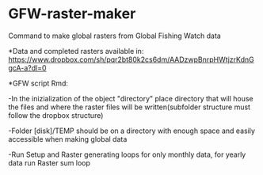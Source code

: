 # GFW-raster-maker
Command to make global rasters from Global Fishing Watch data

*Data and completed rasters available in: https://www.dropbox.com/sh/pqr2bt80k2cs6dm/AADzwpBnrpHWtjzrKdnGgcA-a?dl=0


*GFW script Rmd:

-In the inizialization of the object "directory" place directory that will house the files 
and where the raster files will be written(subfolder structure must follow the dropbox structure)

-Folder [disk]/TEMP should be on a directory with enough space and easily accessible when making global data

-Run Setup and Raster generating loops for only monthly data, for yearly data run Raster sum loop

